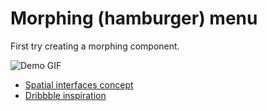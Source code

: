 # Morphing (hamburger) menu

First try creating a morphing component.

![Demo GIF](http://design.iamvdo.me/morphing-hamburger-menu/images/morphing-menu.gif)

- [Spatial interfaces concept](https://medium.com/elepath-exports/spatial-interfaces-886bccc5d1e9#.4553ef3ze)
- [Dribbble inspiration](https://dribbble.com/shots/2419677-Menu-Miniaturization)
